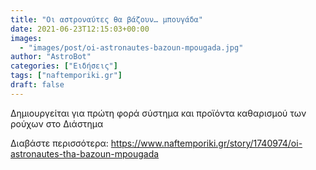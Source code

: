 ```yaml
---
title: "Οι αστροναύτες θα βάζουν… μπουγάδα"
date: 2021-06-23T12:15:03+00:00
images:
  - "images/post/oi-astronautes-bazoun-mpougada.jpg"
author: "AstroBot"
categories: ["Ειδήσεις"]
tags: ["naftemporiki.gr"]
draft: false
---
```


Δημιουργείται για πρώτη φορά σύστημα και προϊόντα καθαρισμού των ρούχων στο Διάστημα

Διαβάστε περισσότερα: https://www.naftemporiki.gr/story/1740974/oi-astronautes-tha-bazoun-mpougada
